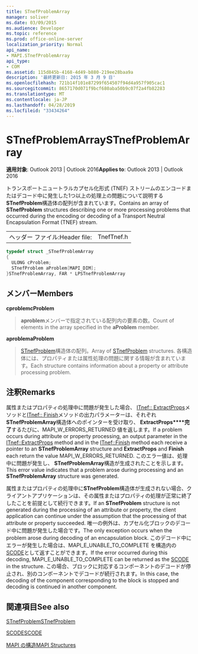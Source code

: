 ```yaml
---
title: STnefProblemArray
manager: soliver
ms.date: 03/09/2015
ms.audience: Developer
ms.topic: reference
ms.prod: office-online-server
localization_priority: Normal
api_name:
- MAPI.STnefProblemArray
api_type:
- COM
ms.assetid: 115d845b-4168-4d49-b880-219ee28baa9a
description: '最終更新日: 2015 年 3 月 9 日'
ms.openlocfilehash: 721b14f101e87299f654507f94d4a957f905cac1
ms.sourcegitcommit: 8657170d071f9bcf680aba50b9c07f2a4fb82283
ms.translationtype: MT
ms.contentlocale: ja-JP
ms.lasthandoff: 04/28/2019
ms.locfileid: "33434264"
---
```

# <a name="stnefproblemarray"></a><span data-ttu-id="1ab36-103">STnefProblemArray</span><span class="sxs-lookup"><span data-stu-id="1ab36-103">STnefProblemArray</span></span>

  
  
<span data-ttu-id="1ab36-104">**適用対象**: Outlook 2013 | Outlook 2016</span><span class="sxs-lookup"><span data-stu-id="1ab36-104">**Applies to**: Outlook 2013 | Outlook 2016</span></span> 
  
<span data-ttu-id="1ab36-105">トランスポートニュートラルカプセル化形式 (TNEF) ストリームのエンコードまたはデコード中に発生した1つ以上の処理上の問題について説明する**STnefProblem**構造体の配列が含まれています。</span><span class="sxs-lookup"><span data-stu-id="1ab36-105">Contains an array of **STnefProblem** structures describing one or more processing problems that occurred during the encoding or decoding of a Transport Neutral Encapsulation Format (TNEF) stream.</span></span> 
  
|||
|:-----|:-----|
|<span data-ttu-id="1ab36-106">ヘッダー ファイル:</span><span class="sxs-lookup"><span data-stu-id="1ab36-106">Header file:</span></span>  <br/> |<span data-ttu-id="1ab36-107">Tnef</span><span class="sxs-lookup"><span data-stu-id="1ab36-107">Tnef.h</span></span>  <br/> |
   
```cpp
typedef struct _STnefProblemArray
{
  ULONG cProblem;
  STnefProblem aProblem[MAPI_DIM];
}STnefProblemArray, FAR * LPSTnefProblemArray

```

## <a name="members"></a><span data-ttu-id="1ab36-108">メンバー</span><span class="sxs-lookup"><span data-stu-id="1ab36-108">Members</span></span>

 <span data-ttu-id="1ab36-109">**cproblem**</span><span class="sxs-lookup"><span data-stu-id="1ab36-109">**cProblem**</span></span>
  
> <span data-ttu-id="1ab36-110">**aproblem**メンバーで指定されている配列内の要素の数。</span><span class="sxs-lookup"><span data-stu-id="1ab36-110">Count of elements in the array specified in the **aProblem** member.</span></span> 
    
 <span data-ttu-id="1ab36-111">**aproblem**</span><span class="sxs-lookup"><span data-stu-id="1ab36-111">**aProblem**</span></span>
  
> <span data-ttu-id="1ab36-112">[STnefProblem](stnefproblem.md)構造体の配列。</span><span class="sxs-lookup"><span data-stu-id="1ab36-112">Array of [STnefProblem](stnefproblem.md) structures.</span></span> <span data-ttu-id="1ab36-113">各構造体には、プロパティまたは属性処理の問題に関する情報が含まれています。</span><span class="sxs-lookup"><span data-stu-id="1ab36-113">Each structure contains information about a property or attribute processing problem.</span></span> 
    
## <a name="remarks"></a><span data-ttu-id="1ab36-114">注釈</span><span class="sxs-lookup"><span data-stu-id="1ab36-114">Remarks</span></span>

<span data-ttu-id="1ab36-115">属性またはプロパティの処理中に問題が発生した場合、 [ITnef:: ExtractProps](itnef-extractprops.md)メソッドと[ITnef:: Finish](itnef-finish.md)メソッドの出力パラメーターは、それぞれ**STnefProblemArray**構造体へのポインターを受け取り、 **ExtractProps\*\*\*\*完了**するたびに、MAPI_W_ERRORS_RETURNED 値を返します。</span><span class="sxs-lookup"><span data-stu-id="1ab36-115">If a problem occurs during attribute or property processing, an output parameter in the [ITnef::ExtractProps](itnef-extractprops.md) method and in the [ITnef::Finish](itnef-finish.md) method each receive a pointer to an **STnefProblemArray** structure and **ExtractProps** and **Finish** each return the value MAPI_W_ERRORS_RETURNED.</span></span> <span data-ttu-id="1ab36-116">このエラー値は、処理中に問題が発生し、 **STnefProblemArray**構造が生成されたことを示します。</span><span class="sxs-lookup"><span data-stu-id="1ab36-116">This error value indicates that a problem arose during processing and an **STnefProblemArray** structure was generated.</span></span> 
  
<span data-ttu-id="1ab36-117">属性またはプロパティの処理中に**STnefProblem**構造体が生成されない場合、クライアントアプリケーションは、その属性またはプロパティの処理が正常に終了したことを前提として続行できます。</span><span class="sxs-lookup"><span data-stu-id="1ab36-117">If an **STnefProblem** structure is not generated during the processing of an attribute or property, the client application can continue under the assumption that the processing of that attribute or property succeeded.</span></span> <span data-ttu-id="1ab36-118">唯一の例外は、カプセル化ブロックのデコード中に問題が発生した場合です。</span><span class="sxs-lookup"><span data-stu-id="1ab36-118">The only exception occurs when the problem arose during decoding of an encapsulation block.</span></span> <span data-ttu-id="1ab36-119">このデコード中にエラーが発生した場合は、MAPI_E_UNABLE_TO_COMPLETE を構造内の[SCODE](scode.md)として返すことができます。</span><span class="sxs-lookup"><span data-stu-id="1ab36-119">If the error occurred during this decoding, MAPI_E_UNABLE_TO_COMPLETE can be returned as the [SCODE](scode.md) in the structure.</span></span> <span data-ttu-id="1ab36-120">この場合、ブロックに対応するコンポーネントのデコードが停止され、別のコンポーネントでデコードが続行されます。</span><span class="sxs-lookup"><span data-stu-id="1ab36-120">In this case, the decoding of the component corresponding to the block is stopped and decoding is continued in another component.</span></span> 
  
## <a name="see-also"></a><span data-ttu-id="1ab36-121">関連項目</span><span class="sxs-lookup"><span data-stu-id="1ab36-121">See also</span></span>



[<span data-ttu-id="1ab36-122">STnefProblem</span><span class="sxs-lookup"><span data-stu-id="1ab36-122">STnefProblem</span></span>](stnefproblem.md)
  
[<span data-ttu-id="1ab36-123">SCODE</span><span class="sxs-lookup"><span data-stu-id="1ab36-123">SCODE</span></span>](scode.md)


[<span data-ttu-id="1ab36-124">MAPI の構造</span><span class="sxs-lookup"><span data-stu-id="1ab36-124">MAPI Structures</span></span>](mapi-structures.md)

